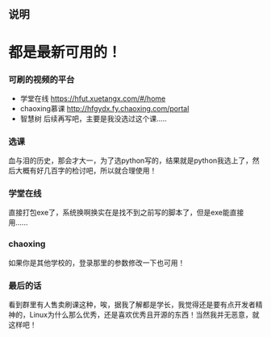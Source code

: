 ## 说明

# 都是最新可用的！

### 可刷的视频的平台

- 学堂在线
https://hfut.xuetangx.com/#/home
- chaoxing慕课
http://hfgydx.fy.chaoxing.com/portal
- 智慧树
后续再写吧，主要是我没选过这个课.....

### 选课
血与泪的历史，那会才大一，为了选python写的，结果就是python我选上了，然后大概有好几百字的检讨吧，所以就合理使用！

### 学堂在线
直接打包exe了，系统换啊换实在是找不到之前写的脚本了，但是exe能直接用......

### chaoxing
如果你是其他学校的，登录那里的参数修改一下也可用！

### 最后的话

看到群里有人售卖刷课这种，唉，据我了解都是学长，我觉得还是要有点开发者精神的，Linux为什么那么优秀，还是喜欢优秀且开源的东西！当然我并无恶意，就这样吧！
